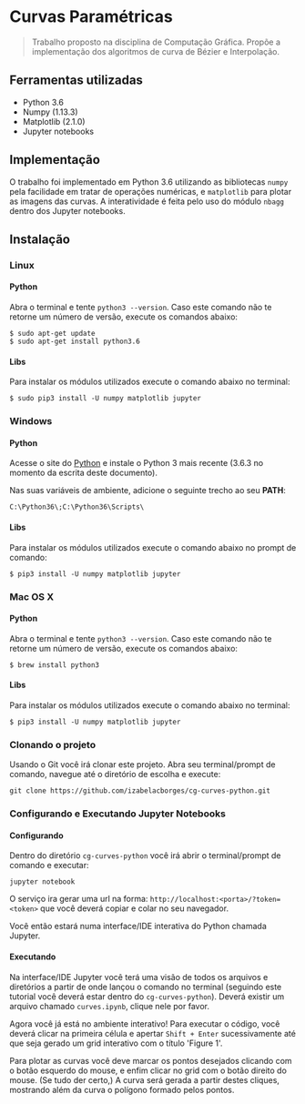 # Curvas Paramétricas

> Trabalho proposto na disciplina de Computação Gráfica. Propõe a implementação
> dos algoritmos de curva de Bézier e Interpolação.

## Ferramentas utilizadas

* Python 3.6
* Numpy (1.13.3)
* Matplotlib (2.1.0)
* Jupyter notebooks

## Implementação

O trabalho foi implementado em Python 3.6 utilizando as bibliotecas `numpy` pela
facilidade em tratar de operações numéricas, e `matplotlib` para plotar as
imagens das curvas. A interatividade é feita pelo uso do módulo `nbagg` dentro
dos Jupyter notebooks.

## Instalação

### Linux

#### Python

Abra o terminal e tente `python3 --version`. Caso este comando não te retorne um
número de versão, execute os comandos abaixo:

```shell
$ sudo apt-get update
$ sudo apt-get install python3.6
```

#### Libs

Para instalar os módulos utilizados execute o comando abaixo no terminal:

```shell
$ sudo pip3 install -U numpy matplotlib jupyter
```

### Windows

#### Python

Acesse o site do [Python](https://www.python.org/downloads/windows/) e instale o
Python 3 mais recente (3.6.3 no momento da escrita deste documento).

Nas suas variáveis de ambiente, adicione o seguinte trecho ao seu **PATH**:

```
C:\Python36\;C:\Python36\Scripts\
```

#### Libs

Para instalar os módulos utilizados execute o comando abaixo no prompt de
comando:

```shell
$ pip3 install -U numpy matplotlib jupyter
```

### Mac OS X

#### Python

Abra o terminal e tente `python3 --version`. Caso este comando não te retorne um
número de versão, execute os comandos abaixo:

```shell
$ brew install python3
```

#### Libs

Para instalar os módulos utilizados execute o comando abaixo no terminal:

```shell
$ pip3 install -U numpy matplotlib jupyter
```

### Clonando o projeto

Usando o Git você irá clonar este projeto. Abra seu terminal/prompt de comando,
navegue até o diretório de escolha e execute:

```git
git clone https://github.com/izabelacborges/cg-curves-python.git
```

### Configurando e Executando Jupyter Notebooks

#### Configurando

Dentro do diretório `cg-curves-python` você irá abrir o terminal/prompt de
comando e executar:

```shell
jupyter notebook
```

O serviço ira gerar uma url na forma: `http://localhost:<porta>/?token=<token>`
que você deverá copiar e colar no seu navegador.

Você então estará numa interface/IDE interativa do Python chamada Jupyter.

#### Executando

Na interface/IDE Jupyter você terá uma visão de todos os arquivos e diretórios a
partir de onde lançou o comando no terminal (seguindo este tutorial você deverá
estar dentro do `cg-curves-python`). Deverá existir um arquivo chamado
`curves.ipynb`, clique nele por favor.

Agora você já está no ambiente interativo! Para executar o código, você deverá
clicar na primeira célula e apertar `Shift + Enter` sucessivamente até que seja
gerado um grid interativo com o título 'Figure 1'.

Para plotar as curvas você deve marcar os pontos desejados clicando com o botão
esquerdo do mouse, e enfim clicar no grid com o botão direito do mouse. (Se tudo
der certo,) A curva será gerada a partir destes cliques, mostrando além da curva
o polígono formado pelos pontos.
